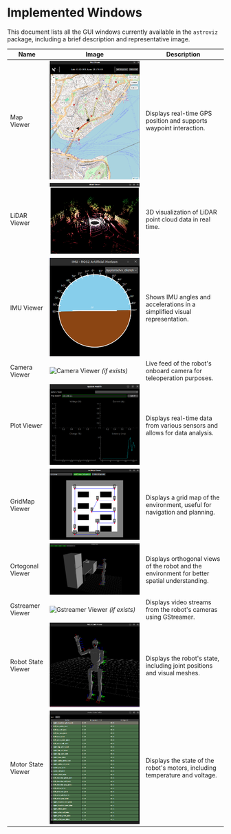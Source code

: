 # Implemented Windows

This document lists all the GUI windows currently available in the `astroviz` package, including a brief description and representative image.

| Name           | Image                                                                 | Description                                                                 |
|----------------|------------------------------------------------------------------------|-----------------------------------------------------------------------------|
| Map Viewer     | ![Map Viewer](images/map_viewer.png)                                  | Displays real-time GPS position and supports waypoint interaction.          |
| LiDAR Viewer   | ![LiDAR Viewer](images/lidar_viewer.png)                              | 3D visualization of LiDAR point cloud data in real time.                    |
| IMU Viewer     | ![IMU Viewer](images/imu_viewer.png)                                  | Shows IMU angles and accelerations in a simplified visual representation.   |
| Camera Viewer  | ![Camera Viewer](images/camera_viewer.png) *(if exists)*              | Live feed of the robot's onboard camera for teleoperation purposes.         |
| Plot Viewer    | ![Plot Viewer](images/plot_viewer.png)                                 | Displays real-time data from various sensors and allows for data analysis.  |
| GridMap Viewer | ![GridMap Viewer](images/grid_map_viewer.png)                           | Displays a grid map of the environment, useful for navigation and planning. |
| Ortogonal Viewer | ![Ortogonal Viewer](images/orthogonal_viewer.png)                     | Displays orthogonal views of the robot and the environment for better spatial understanding. |
| Gstreamer Viewer | ![Gstreamer Viewer](images/gstreamer_viewer.png) *(if exists)* | Displays video streams from the robot's cameras using GStreamer.            |
| Robot State Viewer   | ![Robot State](images/robot_state_viewer.png)                                 | Displays the robot's state, including joint positions and visual meshes.    |
| Motor State Viewer | ![Motor State](images/motor_state_viewer.png)                                 | Displays the state of the robot's motors, including temperature and voltage. |
